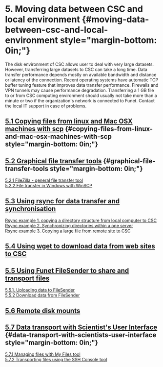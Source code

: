 # 5. Moving data between CSC and local environment {#moving-data-between-csc-and-local-environment style="margin-bottom: 0in;"}

The  disk environment  of  CSC allows  user to  deal  with very  large
datasets. However, transferring large datasets  to CSC can take a long
time. Data transfer performance  depends mostly on available bandwidth
and distance  or latency of  the connection. Recent  operating systems
have automatic TCP  buffer tuning feature that  improves data transfer
performance.  Firewalls   and  VPN   tunnels  may   cause  performance
degradation.  Transferring  a 1  GB  file  to  or from  CSC  computing
environment should usually  not take more than a minute  or two if the
organization's network  is connected  to Funet.  Contact the  local IT
support in case of problems.

## [5.1 Copying files from linux and Mac OSX machines with scp] {#copying-files-from-linux-and-mac-osx-machines-with-scp style="margin-bottom: 0in;"}

## [5.2 Graphical file transfer tools] {#graphical-file-transfer-tools style="margin-bottom: 0in;"}

[5.2.1 FileZilla - general file transfer tool][]  
[5.2.2 File transfer in Windows with WinSCP]

## [5.3 Using rsync for data transfer and synchronisation]

[Rsync example 1. copying a directory structure from local computer to
CSC][]  
[Rsync example 2. Synchronizing directories within a one server][]  
[Rsync example 3. Copying a large file from remote site to CSC]

## [5.4 Using wget to download data from web sites to CSC]

## [5.5 Using Funet FileSender to share and transport files]

[5.5.1. Uploading data to FileSender][]  
[5.5.2 Download data from FileSender]

## [5.6 Remote disk mounts]

## [5.7 Data transport with Scientist's User Interface] {#data-transport-with-scientists-user-interface style="margin-bottom: 0in;"}

[5.7.1 Managing files with My Files tool][]  
[5.7.2 Transporting files using the SSH Console tool]

 

  [5.1 Copying files from linux and Mac OSX machines with scp]: https://research.csc.fi/csc-guide-copying-files-from-linux-and-mac-osx-machines-with-scp
  [5.2 Graphical file transfer tools]: https://research.csc.fi/csc-guide-file-transfer-with-filezilla-and-winscp
  [5.2.1 FileZilla - general file transfer tool]: https://research.csc.fi/csc-guide-file-transfer-with-filezilla-and-winscp#5.2.1
  [5.2.2 File transfer in Windows with WinSCP]: https://research.csc.fi/csc-guide-file-transfer-with-filezilla-and-winscp#5.2.2
  [5.3 Using rsync for data transfer and synchronisation]: https://research.csc.fi/csc-guide-using-rsync-for-data-transfer-and-synchronization
  [Rsync example 1. copying a directory structure from local computer to
  CSC]: https://research.csc.fi/csc-guide-using-rsync-for-data-transfer-and-synchronization#ex1
  [Rsync example 2. Synchronizing directories within a one server]: https://research.csc.fi/csc-guide-using-rsync-for-data-transfer-and-synchronization#ex2
  [Rsync example 3. Copying a large file from remote site to CSC]: https://research.csc.fi/csc-guide-using-rsync-for-data-transfer-and-synchronization#ex3
  [5.4 Using wget to download data from web sites to CSC]: https://research.csc.fi/csc-guide-using-wget-to-download-data-from-web-sites-to-csc
  [5.5 Using Funet FileSender to share and transport files]: https://research.csc.fi/csc-guide-using-funet-filesender-to-share-and-transport-files
  [5.5.1. Uploading data to FileSender]: https://research.csc.fi/csc-guide-using-funet-filesender-to-share-and-transport-files#5.5.1
  [5.5.2 Download data from FileSender]: https://research.csc.fi/csc-guide-using-funet-filesender-to-share-and-transport-files#5.5.2
  [5.6 Remote disk mounts]: https://research.csc.fi/csc-guide-remote-disk-mounts
  [5.7 Data transport with Scientist's User Interface]: https://research.csc.fi/csc-guide-data-transport-with-scientist-s-user-interface
  [5.7.1 Managing files with My Files tool]: https://research.csc.fi/csc-guide-data-transport-with-scientist-s-user-interface#5.7.1
  [5.7.2 Transporting files using the SSH Console tool]: https://research.csc.fi/csc-guide-data-transport-with-scientist-s-user-interface#5.7.2
